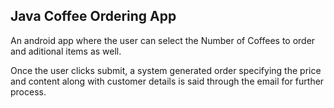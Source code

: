 ## Java Coffee Ordering App
An android app where the user can select the Number of Coffees to order and aditional items as well.

Once the user clicks submit, a system generated order specifying the price and content along with customer details is said through the email for further process.
